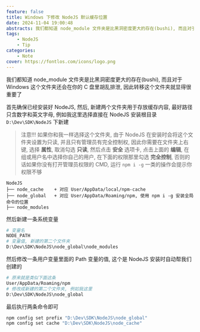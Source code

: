 ```yaml
---
feature: false
title: Windows 下修改 NodeJS 默认缓存位置
date: 2024-11-04 19:00:48
abstracts: 我们都知道 node_module 文件夹是比黑洞密度更大的存在(bushi), 而且对于 Windows 这个文件夹还会在你的 C 盘里胡乱排泄, 因此转移这个文件夹就显得很重要了
tags:
    - NodeJS
    - Tip
categories:
    - Note
cover: https://fontlos.com/icons/logo.png
---
```


我们都知道 node_module 文件夹是比黑洞密度更大的存在(bushi), 而且对于 Windows 这个文件夹还会在你的 C 盘里胡乱排泄, 因此转移这个文件夹就显得很重要了

首先确保已经安装好 NodeJS, 然后, 新建两个文件夹用于存放缓存内容, 最好路径只含数字和英文字母, 例如我这里选择直接在 NodeJS 安装根目录 `D:\Dev\SDK\NodeJS` 下新建

> 注意!!!
> 如果你和我一样选择这个文件夹, 由于 NodeJS 在安装时会将这个文件夹设置为只读, 并且只有管理员有完全控制权, 因此你需要在文件夹上右键, 选择 **属性**, 取消勾选 **只读**, 然后点击 **安全** 选项卡, 点击上面的 **编辑**, 在组或用户名中选择你自己的用户, 在下面的权限那里勾选 **完全控制**, 否则的话如果你没有打开管理员权限的 CMD, 运行 `npm i -g` 一类的操作会提示你权限不够

```
NodeJS
├── node_cache    + 对应 User/AppData/local/npm-cache
├── node_global   + 对应 User/AppData/Roaming/npm, 使用 npm i -g 安装全局命令的位置
├── node_modules
```

然后新建一条系统变量

```sh
# 变量名
NODE_PATH
# 变量值, 新建的第二个文件夹
D:\Dev\SDK\NodeJS\node_global\node_modules
```

然后修改一条用户变量里面的 Path 变量的值, 这个是 NodeJS 安装时自动帮我们创建的

```sh
# 原来就是类似下面这条
User/AppData/Roaming/npm
# 修改成新建的第二个文件夹, 例如我这里
D:\Dev\SDK\NodeJS\node_global
```

最后执行两条命令即可

```sh
npm config set prefix "D:\Dev\SDK\NodeJS\node_global"
npm config set cache "D:\Dev\SDK\NodeJS\node_cache"
```
